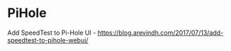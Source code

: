 # PiHole

Add SpeedTest to Pi-Hole UI - https://blog.arevindh.com/2017/07/13/add-speedtest-to-pihole-webui/

